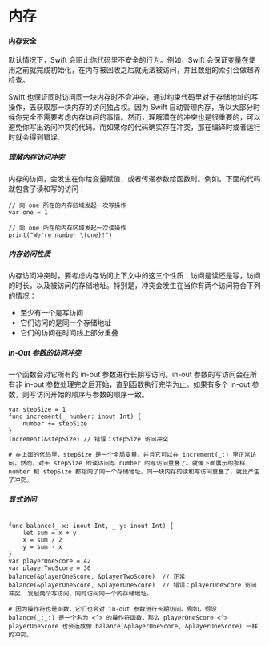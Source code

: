 # 内存



#### 内存安全

默认情况下，Swift 会阻止你代码里不安全的行为。例如，Swift 会保证变量在使用之前就完成初始化，在内存被回收之后就无法被访问，并且数组的索引会做越界检查。

 Swift 也保证同时访问同一块内存时不会冲突，通过约束代码里对于存储地址的写操作，去获取那一块内存的访问独占权。因为 Swift 自动管理内存，所以大部分时候你完全不需要考虑内存访问的事情。然而，理解潜在的冲突也是很重要的，可以避免你写出访问冲突的代码。而如果你的代码确实存在冲突，那在编译时或者运行时就会得到错误.



##### 理解内存访问冲突

内存的访问，会发生在你给变量赋值，或者传递参数给函数时。例如，下面的代码就包含了读和写的访问：

```
// 向 one 所在的内存区域发起一次写操作
var one = 1

// 向 one 所在的内存区域发起一次读操作
print("We're number \(one)!")
```



##### 内存访问性质

内存访问冲突时，要考虑内存访问上下文中的这三个性质：访问是读还是写，访问的时长，以及被访问的存储地址。特别是，冲突会发生在当你有两个访问符合下列的情况：

- 至少有一个是写访问
- 它们访问的是同一个存储地址
- 它们的访问在时间线上部分重叠



##### In-Out 参数的访问冲突

 一个函数会对它所有的 in-out 参数进行长期写访问。in-out 参数的写访问会在所有非 in-out 参数处理完之后开始，直到函数执行完毕为止。如果有多个 in-out 参数，则写访问开始的顺序与参数的顺序一致。

```
var stepSize = 1
func increment(_ number: inout Int) {
    number += stepSize
}
increment(&stepSize) // 错误：stepSize 访问冲突

# 在上面的代码里，stepSize 是一个全局变量，并且它可以在 increment(_:) 里正常访问。然而，对于 stepSize 的读访问与 number 的写访问重叠了。就像下面展示的那样，number 和 stepSize 都指向了同一个存储地址。同一块内存的读和写访问重叠了，就此产生了冲突。
```

##### 显式访问

```

func balance(_ x: inout Int, _ y: inout Int) {
    let sum = x + y
    x = sum / 2
    y = sum - x
}
var playerOneScore = 42
var playerTwoScore = 30
balance(&playerOneScore, &playerTwoScore)  // 正常
balance(&playerOneScore, &playerOneScore)  // 错误：playerOneScore 访问冲突, 发起两个写访问，同时访问同一个的存储地址。

# 因为操作符也是函数，它们也会对 in-out 参数进行长期访问。例如，假设 balance(_:_:) 是一个名为 <^> 的操作符函数，那么 playerOneScore <^> playerOneScore 也会造成像 balance(&playerOneScore, &playerOneScore) 一样的冲突。
```

